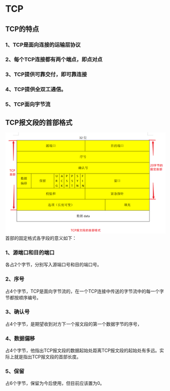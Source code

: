 # TCP

## TCP的特点
### 1、TCP是面向连接的运输层协议
### 2、每个TCP连接都有两个端点，即点对点
### 3、TCP提供可靠交付，即可靠连接
### 4、TCP提供全双工通信。
### 5、TCP面向字节流

## TCP报文段的首部格式
![img.png](img.png)
首部的固定格式各字段的意义如下：
### 1、源端口和目的端口
各占2个字节，分别写入源端口号和目的端口号。
### 2、序号
占4个字节，TCP是面向字节流的，在一个TCP连接中传送的字节流中的每一个字节都按顺序编号。
### 3、确认号
占4个字节，是期望收到对方下一个报文段的第一个数据字节的序号，
### 4、数据偏移
占4个字节，他指出TCP报文段的数据起始处距离TCP报文段的起始处有多远。实际上就是指出TCP报文段的首部长度。
### 5、保留
占6个字节，保留为今后使用，但目前应该置为0。